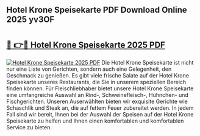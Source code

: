 ## Hotel Krone Speisekarte PDF Download Online 2025 yv3OF

# <h2><a href="http://gccki9f.nevu.top/?p=Hotel+Krone+Speisekarte">🔗 👉🔴 Hotel Krone Speisekarte 2025 PDF</a></h2>

[![Hotel Krone Speisekarte 2025 PDF](https://i.imgur.com/dBaPXMq.png)](http://gccki9f.nevu.top/?p=Hotel+Krone+Speisekarte)
Die Hotel Krone Speisekarte ist nicht nur eine Liste von Gerichten, sondern auch eine Gelegenheit, den Geschmack zu genießen. Es gibt viele frische Salate auf der Hotel Krone Speisekarte unseres Restaurants, die Sie in unserem speziellen Bereich finden können. Für Fleischliebhaber bietet unsere Hotel Krone Speisekarte eine umfangreiche Auswahl an Rind-, Schweinefleisch-, Hühnchen- und Fischgerichten. Unseren Auserwählten bieten wir exquisite Gerichte wie Schaschlik und Steak an, die auf fettem Feuer zubereitet werden. In jedem Fall sind wir bereit, Ihnen bei der Auswahl der Speisen auf der Hotel Krone Speisekarte zu helfen und Ihnen einen komfortablen und komfortablen Service zu bieten.
